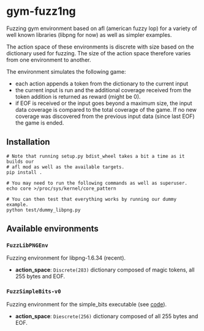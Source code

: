 # gym-fuzz1ng

Fuzzing gym environment based on afl (american fuzzy lop) for a variety of well
known libraries (libpng for now) as well as simpler examples.

The action space of these environments is discrete with size based on the
dictionary used for fuzzing. The size of the action space therefore varies from
one environment to another.

The environment simulates the following game:

- each action appends a token from the dictionary to the current input
- the current input is run and the additional coverage received from the token
  addition is returned as reward (might be 0).
- if EOF is received or the input goes beyond a maximum size, the input data
  coverage is compared to the total coverage of the game. If no new coverage
  was discovered from the previous input data (since last EOF) the game is
  ended.

## Installation

```
# Note that running setup.py bdist_wheel takes a bit a time as it builds our
# afl mod as well as the available targets.
pip install .

# You may need to run the following commands as well as superuser.
echo core >/proc/sys/kernel/core_pattern

# You can then test that everything works by running our dummy example.
python test/dummy_libpng.py
```

## Available environments

### `FuzzLibPNGEnv`

Fuzzing environment for libpng-1.6.34 (recent).

- **action_space**: `Discrete(283)` dictionary composed of magic tokens, all
  255 bytes and EOF.

### `FuzzSimpleBits-v0`

Fuzzing environment for the simple_bits executable (see
[code](https://github.com/spolu/gym_fuzz1ng/blob/master/gym_fuzz1ng/mods/simple_bits-mod/simple_bits_afl.c)).

- **action_space**: `Diescrete(256)` dictionary composed of all 255 bytes and
  EOF.
